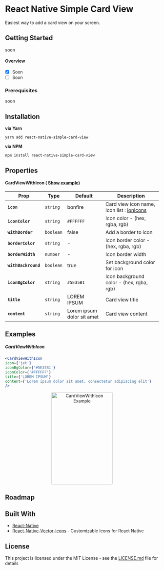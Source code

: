 # React Native Simple Card View

Easiest way to add a card view on your screen.

## Getting Started

soon

#### Overview

- [x] Soon
- [ ] Soon

### Prerequisites

soon

## Installation

**via Yarn**

```
yarn add react-native-simple-card-view
```

**via NPM**

```
npm install react-native-simple-card-view
```

## Properties

#### CardViewWithIcon ( [Show example](#cardviewwithicon))
| Prop | Type | Default | Description |
|---|---|---|---|
|**`icon`**|`string`| bonfire | Card view icon name, icon list : [ionicons](https://ionicframework.com/docs/ionicons/) |
|**`iconColor`**|`string`| `#FFFFFF` | Icon color - (hex, rgba, rgb) |
|**`withBorder`**|`boolean`| false | Add a border to icon |
|**`borderColor`**|`string`| - | Icon border color - (hex, rgba, rgb) |
|**`borderWidth`**|`number`| - | Icon border width |
|**`withBackround`**|`boolean`| true | Set background color for icon|
|**`iconBgColor`**|`string`| `#5E35B1` | Icon background color - (hex, rgba, rgb)|
|**`title`**|`string`| LOREM IPSUM | Card view title |
|**`content`**|`string`| Lorem ipsum dolor sit amet | Card view content  |

## Examples

##### CardViewWithIcon
```jsx
<CardViewWithIcon
icon={'jet'}
iconBgColor={'#5E35B1'}
iconColor={'#FFFFFF'}
title={'LOREM IPSUM'}
content={'Lorem ipsum dolor sit amet, consectetur adipiscing elit'}
/>
```

<p align="center"><img width="200" height="300" src="https://s9.postimg.org/4hla2xvlb/Card_View_With_Icon.png" alt="CardViewWithIcon Example" /></p>

## Roadmap

## Built With

* [React-Native](https://facebook.github.io/react-native/)
* [React-Native-Vector-Icons](https://github.com/oblador/react-native-vector-icons) - Customizable Icons for React Native

## License

This project is licensed under the MIT License - see the [LICENSE.md](LICENSE.md) file for details
